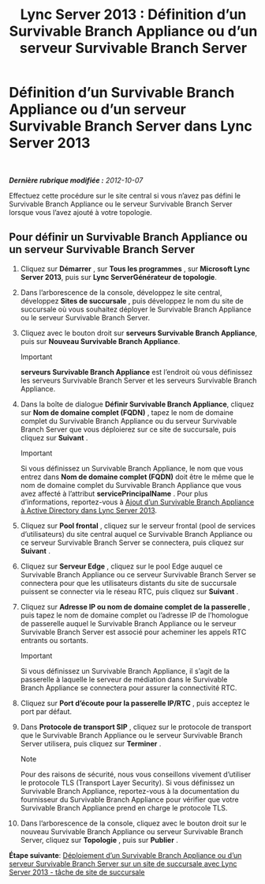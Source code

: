 ﻿---
title: 'Lync Server 2013 : Définition d’un Survivable Branch Appliance ou d’un serveur Survivable Branch Server'
TOCTitle: Définition d’un Survivable Branch Appliance ou d’un serveur Survivable Branch Server
ms:assetid: 1f49cfbe-30b3-4600-af15-47cb2f58d18a
ms:mtpsurl: https://technet.microsoft.com/fr-fr/library/Gg398280(v=OCS.15)
ms:contentKeyID: 49296471
ms.date: 05/20/2016
mtps_version: v=OCS.15
ms.translationtype: HT
---

# Définition d’un Survivable Branch Appliance ou d’un serveur Survivable Branch Server dans Lync Server 2013

 

_**Dernière rubrique modifiée :** 2012-10-07_

Effectuez cette procédure sur le site central si vous n’avez pas défini le Survivable Branch Appliance ou le serveur Survivable Branch Server lorsque vous l’avez ajouté à votre topologie.

## Pour définir un Survivable Branch Appliance ou un serveur Survivable Branch Server

1.  Cliquez sur **Démarrer** , sur **Tous les programmes** , sur **Microsoft Lync Server 2013**, puis sur **Lync ServerGénérateur de topologie**.

2.  Dans l’arborescence de la console, développez le site central, développez **Sites de succursale** , puis développez le nom du site de succursale où vous souhaitez déployer le Survivable Branch Appliance ou le serveur Survivable Branch Server.

3.  Cliquez avec le bouton droit sur **serveurs Survivable Branch Appliance**, puis sur **Nouveau Survivable Branch Appliance**.
    
    > [!IMPORTANT]  
    > <strong>serveurs Survivable Branch Appliance</strong> est l’endroit où vous définissez les serveurs Survivable Branch Server et les serveurs Survivable Branch Appliance.

4.  Dans la boîte de dialogue **Définir Survivable Branch Appliance**, cliquez sur **Nom de domaine complet (FQDN)** , tapez le nom de domaine complet du Survivable Branch Appliance ou du serveur Survivable Branch Server que vous déploierez sur ce site de succursale, puis cliquez sur **Suivant** .
    
    > [!IMPORTANT]  
    > Si vous définissez un Survivable Branch Appliance, le nom que vous entrez dans <strong>Nom de domaine complet (FQDN)</strong> doit être le même que le nom de domaine complet du Survivable Branch Appliance que vous avez affecté à l’attribut <strong>servicePrincipalName</strong> . Pour plus d’informations, reportez-vous à <a href="lync-server-2013-add-a-survivable-branch-appliance-to-active-directory.md">Ajout d’un Survivable Branch Appliance à Active Directory dans Lync Server 2013</a>.

5.  Cliquez sur **Pool frontal** , cliquez sur le serveur frontal (pool de services d’utilisateurs) du site central auquel ce Survivable Branch Appliance ou ce serveur Survivable Branch Server se connectera, puis cliquez sur **Suivant** .

6.  Cliquez sur **Serveur Edge** , cliquez sur le pool Edge auquel ce Survivable Branch Appliance ou ce serveur Survivable Branch Server se connectera pour que les utilisateurs distants du site de succursale puissent se connecter via le réseau RTC, puis cliquez sur **Suivant** .

7.  Cliquez sur **Adresse IP ou nom de domaine complet de la passerelle** , puis tapez le nom de domaine complet ou l’adresse IP de l’homologue de passerelle auquel le Survivable Branch Appliance ou le serveur Survivable Branch Server est associé pour acheminer les appels RTC entrants ou sortants.
    
    > [!IMPORTANT]  
    > Si vous définissez un Survivable Branch Appliance, il s’agit de la passerelle à laquelle le serveur de médiation dans le Survivable Branch Appliance se connectera pour assurer la connectivité RTC.

8.  Cliquez sur **Port d’écoute pour la passerelle IP/RTC** , puis acceptez le port par défaut.

9.  Dans **Protocole de transport SIP** , cliquez sur le protocole de transport que le Survivable Branch Appliance ou le serveur Survivable Branch Server utilisera, puis cliquez sur **Terminer** .
    
    > [!NOTE]  
    > Pour des raisons de sécurité, nous vous conseillons vivement d’utiliser le protocole TLS (Transport Layer Security). Si vous définissez un Survivable Branch Appliance, reportez-vous à la documentation du fournisseur du Survivable Branch Appliance pour vérifier que votre Survivable Branch Appliance prend en charge le protocole TLS.

10. Dans l’arborescence de la console, cliquez avec le bouton droit sur le nouveau Survivable Branch Appliance ou serveur Survivable Branch Server, cliquez sur **Topologie** , puis sur **Publier** .

**Étape suivante**: [Déploiement d’un Survivable Branch Appliance ou d’un serveur Survivable Branch Server sur un site de succursale avec Lync Server 2013 - tâche de site de succursale](lync-server-2013-deploy-a-survivable-branch-appliance-or-server-branch-site-task.md)

